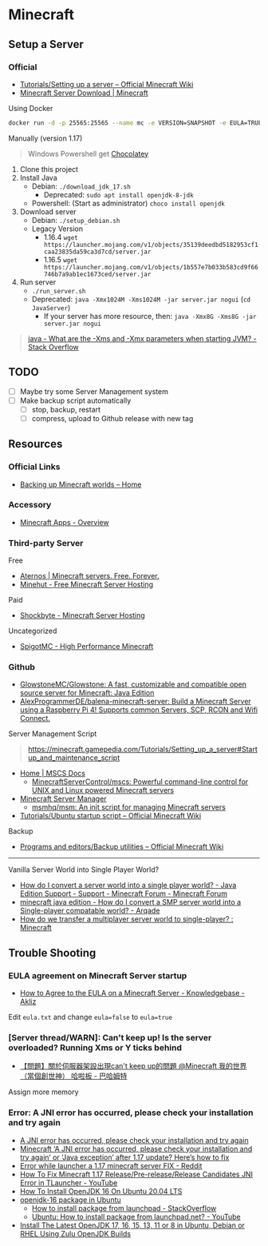 # Minecraft

## Setup a Server

### Official

* [Tutorials/Setting up a server – Official Minecraft Wiki](https://minecraft.gamepedia.com/Tutorials/Setting_up_a_server)
* [Minecraft Server Download | Minecraft](https://www.minecraft.net/en-us/download/server)

Using Docker

```sh
docker run -d -p 25565:25565 --name mc -e VERSION=SNAPSHOT -e EULA=TRUE itzg/minecraft-server
```

Manually (version 1.17)

> Windows Powershell get [Chocolatey](https://chocolatey.org/install)

1. Clone this project
2. Install Java
   * Debian: `./download_jdk_17.sh`
     * Deprecated: `sudo apt install openjdk-8-jdk`
   * Powershell: (Start as administrator) `choco install openjdk`
3. Download server 
   * Debian: `./setup_debian.sh`
   * Legacy Version
     * 1.16.4 `wget https://launcher.mojang.com/v1/objects/35139deedbd5182953cf1caa23835da59ca3d7cd/server.jar`
     * 1.16.5 `wget https://launcher.mojang.com/v1/objects/1b557e7b033b583cd9f66746b7a9ab1ec1673ced/server.jar`
4. Run server
   * `./run_server.sh`
   * Deprecated: `java -Xmx1024M -Xms1024M -jar server.jar nogui` (`cd JavaServer`)
     * If your server has more resource, then: `java -Xmx8G -Xms8G -jar server.jar nogui`

> [java - What are the -Xms and -Xmx parameters when starting JVM? - Stack Overflow](https://stackoverflow.com/questions/14763079/what-are-the-xms-and-xmx-parameters-when-starting-jvm)

## TODO

* [ ] Maybe try some Server Management system
* [ ] Make backup script automatically
  * [ ] stop, backup, restart
  * [ ] compress, upload to Github release with new tag

## Resources

### Official Links

* [Backing up Minecraft worlds – Home](https://help.minecraft.net/hc/en-us/articles/360034754912-Backing-up-Minecraft-worlds-)

### Accessory

* [Minecraft Apps - Overview](https://www.chunkbase.com/apps/)

### Third-party Server

Free

* [Aternos | Minecraft servers. Free. Forever.](https://aternos.org/)
* [Minehut - Free Minecraft Server Hosting](https://minehut.com/)

Paid

* [Shockbyte - Minecraft Server Hosting](https://shockbyte.com/)

Uncategorized

* [SpigotMC - High Performance Minecraft](https://www.spigotmc.org/)

### Github

* [GlowstoneMC/Glowstone: A fast, customizable and compatible open source server for Minecraft: Java Edition](https://github.com/GlowstoneMC/Glowstone)
* [AlexProgrammerDE/balena-minecraft-server: Build a Minecraft Server using a Raspberry Pi 4! Supports common Servers, SCP, RCON and Wifi Connect.](https://github.com/AlexProgrammerDE/balena-minecraft-server)

Server Management Script

> https://minecraft.gamepedia.com/Tutorials/Setting_up_a_server#Startup_and_maintenance_script

* [Home | MSCS Docs](https://minecraftservercontrol.github.io/docs/mscs)
  * [MinecraftServerControl/mscs: Powerful command-line control for UNIX and Linux powered Minecraft servers](https://github.com/MinecraftServerControl/mscs)
* [Minecraft Server Manager](http://msmhq.com/)
  * [msmhq/msm: An init script for managing Minecraft servers](https://github.com/msmhq/msm)
* [Tutorials/Ubuntu startup script – Official Minecraft Wiki](https://minecraft.gamepedia.com/Tutorials/Ubuntu_startup_script)

Backup

* [Programs and editors/Backup utilities – Official Minecraft Wiki](https://minecraft.gamepedia.com/Programs_and_editors/Backup_utilities)

---

Vanilla Server World into Single Player World?

* [How do I convert a server world into a single player world? - Java Edition Support - Support - Minecraft Forum - Minecraft Forum](https://www.minecraftforum.net/forums/support/java-edition-support/2455400-how-do-i-convert-a-server-world-into-a-single)
* [minecraft java edition - How do I convert a SMP server world into a Single-player compatable world? - Arqade](https://gaming.stackexchange.com/questions/188559/how-do-i-convert-a-smp-server-world-into-a-single-player-compatable-world)
* [How do we transfer a multiplayer server world to single-player? : Minecraft](https://www.reddit.com/r/Minecraft/comments/a9ytnv/how_do_we_transfer_a_multiplayer_server_world_to/)

## Trouble Shooting

### EULA agreement on Minecraft Server startup

* [How to Agree to the EULA on a Minecraft Server - Knowledgebase - Akliz](https://www.akliz.net/manage/knowledgebase/44/How-to-Agree-to-the-EULA-on-a-Minecraft-Server.html)

Edit `eula.txt` and change `eula=false` to `eula=true`

### [Server thread/WARN]: Can't keep up! Is the server overloaded? Running Xms or Y ticks behind

* [【問題】關於伺服器架設出現can't keep up的問題 @Minecraft 我的世界（當個創世神） 哈啦板 - 巴哈姆特](https://forum.gamer.com.tw/C.php?bsn=18673&snA=171740)

Assign more memory

### Error: A JNI error has occurred, please check your installation and try again

* [A JNI error has occurred, please check your installation and try again](https://bugs.mojang.com/browse/MC-225505)
* [Minecraft ‘A JNI error has occurred, please check your installation and try again’ or ‘Java exception’ after 1.17 update? Here’s how to fix](https://piunikaweb.com/2021/06/11/minecraft-jni-error-java-exception-1-17-update/)
* [Error while launcher a 1.17 minecraft server FIX - Reddit](https://www.reddit.com/r/Minecraft/comments/nv92fg/error_while_launcher_a_117_minecraft_server_fix/)
* [How To Fix Minecraft 1.17 Release/Pre-release/Release Candidates JNI Error in TLauncher - YouTube](https://www.youtube.com/watch?v=mLohOG8FQ-w)
* [How To Install OpenJDK 16 On Ubuntu 20.04 LTS](https://java.tutorials24x7.com/blog/how-to-install-openjdk-16-on-ubuntu-20-04-lts)
* [openjdk-16 package in Ubuntu](https://launchpad.net/ubuntu/+source/openjdk-16)
  * [How to install package from launchpad - StackOverflow](https://stackoverflow.com/questions/41664783/how-to-install-package-from-launchpad)
  * [Ubuntu: How to install package from launchpad.net? - YouTube](https://www.youtube.com/watch?v=YNdOYqRGQlA)
* [Install The Latest OpenJDK 17, 16, 15, 13, 11 or 8 in Ubuntu, Debian or RHEL Using Zulu OpenJDK Builds](https://www.linuxuprising.com/2019/04/install-latest-openjdk-12-11-or-8-in.html)

